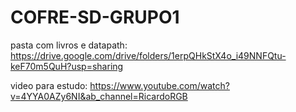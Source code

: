 # COFRE-SD-GRUPO1

pasta com livros e datapath: https://drive.google.com/drive/folders/1erpQHkStX4o_i49NNFQtu-keF70m5QuH?usp=sharing

video para estudo: https://www.youtube.com/watch?v=4YYA0AZy6NI&ab_channel=RicardoRGB
